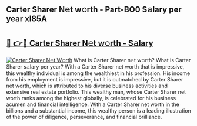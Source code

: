 ## Carter Sharer N𝚎t w𝚘rth - Part-BO0 S𝚊lary per year xl85A

# <h2><a href="http://gc01ykr.nevu.top/?p=Carter+Sharer">🔗 👉🔴 Carter Sharer N𝚎t w𝚘rth - S𝚊lary</a></h2>

[![Carter Sharer N𝚎t W𝚘rth](https://i.imgur.com/Oavwk0R.jpeg)](http://gc01ykr.nevu.top/?p=Carter+Sharer)
What is Carter Sharer n𝚎t w𝚘rth? What is Carter Sharer s𝚊lary per year?
With a Carter Sharer net worth that is impressive, this wealthy individual is among the wealthiest in his profession. His income from his employment is impressive, but it is outmatched by Carter Sharer net worth, which is attributed to his diverse business activities and extensive real estate portfolio. This wealthy man, whose Carter Sharer net worth ranks among the highest globally, is celebrated for his business acumen and financial intelligence. With a Carter Sharer net worth in the billions and a substantial income, this wealthy person is a leading illustration of the power of diligence, perseverance, and financial brilliance.
